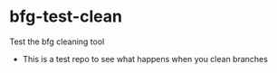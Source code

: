 # bfg-test-clean
Test the bfg cleaning tool


* This is a test repo to see what happens when you clean branches
